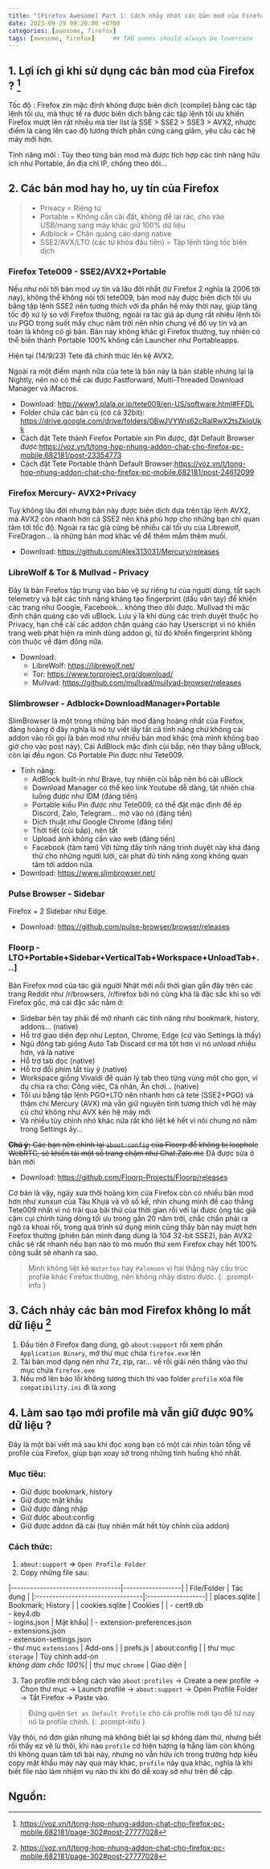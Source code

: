 ```yaml
---
title: "[Firefox Awesome] Part 1: Cách nhảy nhót các bản mod của Firefox mà không mất dữ liệu (.aka backup dữ liệu Firefox)"
date: 2023-09-29 09:20:00 +0700
categories: [awesome, firefox]
tags: [awesome, firefox]     ## TAG names should always be lowercase
---
```

## 1. Lợi ích gì khi sử dụng các bản mod của Firefox ? [^footnote]
Tốc độ
: Firefox zin mặc định không được biên dịch (compile) bằng các tập lệnh tối ưu, mà thực tế ra được biên dịch bằng các tập lệnh tối ưu khiến Firefox mượt lên rất nhiều mà tier list là SSE > SSE2 > SSE3 > AVX2, nhược điểm là càng lên cao độ tương thích phần cứng càng giảm, yêu cầu các hệ máy mới hơn.

Tính năng mới
: Tùy theo từng bản mod mà được tích hợp các tính năng hữu ích như Portable, ẩn địa chỉ IP, chống theo dõi...

## 2. Các bản mod hay ho, uy tín của Firefox
>- Privacy = Riêng tư
>- Portable = Không cần cài đặt, không để lại rác, cho vào USB/mang sang máy khác giữ 100% dữ liệu
>- Adblock = Chặn quảng cáo dạng native
>- SSE2/AVX/LTO (các từ khóa đầu tiên) = Tập lệnh tăng tốc biên dịch

### Firefox Tete009 - SSE2/AVX2+Portable
Nếu như nói tới bản mod uy tín và lâu đời nhất (từ Firefox 2 nghĩa là 2006 tới nay), không thể không nói tới tete009, bản mod này được biên dịch tối ưu bằng tập lệnh SSE2 nên tương thích với đa phần hệ máy thời nay, giúp tăng tốc độ xử lý so với Firefox thường, ngoài ra tác giả áp dụng rất nhiều lệnh tối ưu PGO trong suốt mấy chục  năm trời nên nhìn chung về độ uy tín và an toàn là không có gì bản. Bản này không khác gì Firefox thường, tuy nhiên có thể biến thành Portable 100% không cần Launcher như Portableapps.

Hiện tại (14/9/23) Tete đã chính thức lên kệ AVX2.

Ngoài ra một điểm mạnh nữa của tete là bản này là bản stable nhưng lại là Nightly, nên nó có thể cài được Fastforward, Multi-Threaded Download Manager và iMacros.
- Download: <http://www1.plala.or.jp/tete009/en-US/software.html#FFDL>
- Folder chứa các bản cũ (có cả 32bit): <https://drive.google.com/drive/folders/0BwJVYWis62cRalRwX2tsZklqUkk>
- Cách đặt Tete thành Firefox Portable xịn Pin được, đặt Default Browser được:<https://voz.vn/t/tong-hop-nhung-addon-chat-cho-firefox-pc-mobile.682181/post-23354773>
- Cách đặt Tete Portable thành Default Browser:<https://voz.vn/t/tong-hop-nhung-addon-chat-cho-firefox-pc-mobile.682181/post-24612099>

### Firefox Mercury- AVX2+Privacy
Tuy không lâu đời nhưng bản này được biên dịch dựa trên tập lệnh AVX2, mà AVX2 còn nhanh hơn cả SSE2 nên khá phù hợp cho những bạn chỉ quan tâm tới tốc độ. Ngoài ra tác giả cũng bê nhiều cái tối ưu của Librewolf, FireDragon... là những bản mod khác về để thêm mắm thêm muối.
- Download: <https://github.com/Alex313031/Mercury/releases>

### LibreWolf & Tor & Mullvad - Privacy
Đây là bản Firefox tập trung vào bảo vệ sự riêng tư của người dùng, tắt sạch telemetry và bật các tính năng kháng tạo fingerprint (dấu vân tay) để khiến các trang như Google, Facebook... không theo dõi được.
Mullvad thì mặc định chặn quảng cáo với uBlock.
Lưu ý là khi dùng các trình duyệt thuộc họ Privacy, hạn chế cài các addon chặn quảng cáo hay Userscript vì nó khiến trang web phát hiện ra mình dùng addon gì, từ đó khiến fingerprint không còn thuộc về đám đông nữa.
- Download:
    + LibreWolf: <https://librewolf.net/>
    + Tor: <https://www.torproject.org/download/>
    + Mullvad: <https://github.com/mullvad/mullvad-browser/releases>

### Slimbrowser - Adblock+DownloadManager+Portable
SlimBrowser là một trong những bản mod đàng hoàng nhất của Firefox, đàng hoàng ở đây nghĩa là nó tự viết lấy tất cả tính năng chứ không cài addon vào rồi gọi là bản mod như nhiều bản mod khác (mà mình không bao giờ cho vào post này).
Cái AdBlock mặc định cùi bắp, nên thay bằng uBlock, còn lại đều ngon.
Có Portable Pin được như Tete009.
- Tính năng:
    + AdBlock built-in như Brave, tuy nhiên cùi bắp nên bỏ cài uBlock
    + Download Manager có thể kéo link Youtube dễ dàng, tất nhiên chia luồng được như IDM (đáng tiền)
    + Portable kiểu Pin được như Tete009, có thể đặt mặc định để ép Discord, Zalo, Telegram... mở vào nó (đáng tiền)
    + Dịch thuật như Google Chrome (đáng tiền)
    + Thời tiết (cùi bắp), nên tắt
    + Upload ảnh không cần vào web (đáng tiền)
    + Facebook (tàm tạm)
Với từng đấy tính năng trình duyệt này khá đáng thử cho những người lười, cài phát đủ tính năng xong không quan tâm tới addon nữa.
- Download: <https://www.slimbrowser.net/>

### Pulse Browser - Sidebar
Firefox + 2 Sidebar như Edge.
- Download: <https://github.com/pulse-browser/browser/releases>

### Floorp - LTO+Portable+Sidebar+VerticalTab+Workspace+UnloadTab+...]
Bản Firefox mod của tác giả người Nhật mới nổi thời gian gần đây trên các trang Reddit như /r/browsers, /r/firefox bởi nó cũng khá là đặc sắc khi so với Firefox gốc, mà cái đặc sắc nằm ở:
- Sidebar bên tay phải để mở nhanh các tính năng như bookmark, history, addons... (native)
- Hỗ trợ giao diện đẹp như Lepton, Chrome, Edge (cứ vào Settings là thấy)
- Ngủ đông tab giống Auto Tab Discard cơ mà tốt hơn vì nó unload nhiều hơn, và là native
- Hỗ trợ tab dọc (native)
- Hỗ trợ đổi phím tắt tùy ý (native)
- Workspace giống Vivaldi để quản lý tab theo từng vùng một cho gọn, ví dụ chia ra cho: Công việc, Cá nhân, Ăn chơi... (native)
- Tối ưu bằng tập lệnh PGO+LTO nên nhanh hơn cả tete (SSE2+PGO) và thậm chí Mercury (AVX) mà vẫn giữ nguyên tính tương thích với hệ máy cũ chứ không như AVX kén hệ máy mới
- Và nhiều tùy chỉnh nhỏ khác nữa rất khó liệt kê hết vì nói chung nó nằm trong Settings ấy...

~~**Chú ý:** Các bạn nên chỉnh lại `about:config` của Floorp để không bị loophole WebRTC, sẽ khiến tải một số trang chậm như Chat.Zalo.me~~ Đã được sửa ở bản mới
- Download: <https://github.com/Floorp-Projects/Floorp/releases>

Cơ bản là vậy, ngày xưa thời hoàng kim của Firefox còn có nhiều bản mod hơn như xunxun của Tàu Khựa và vô số kể, nhìn chung mình đề cao thằng Tete009 nhất vì nó trải qua bài thử của thời gian rồi với lại được ông tác giả cặm cụi chỉnh từng dòng tối ưu trong gần 20 năm trời, chắc chắn phải ra ngô ra khoai rồi, trong quá trình sử dụng mình cũng thấy bản này mượt hơn Firefox thường (phiên bản mình đang dùng là 104 32-bit SSE2), bản AVX2 chắc sẽ rất nhanh nếu bạn nào tò mò muốn thử xem Firefox chạy hết 100% công suất sẽ nhanh ra sao.

> Mình không liệt kê `Waterfox` hay `Palemoon` vì hai thằng này cấu trúc profile khác Firefox thường, nên không nhảy distro được.
{: .prompt-info }

## 3. Cách nhảy các bản mod Firefox không lo mất dữ liệu [^fn-nth-2]
1. Đầu tiên ở Firefox đang dùng, gõ `about:support` rồi xem phần `Application Binary`, mở thư mục chứa `firefox.exe` lên
2. Tải bản mod dạng nén như 7z, zip, rar... về rồi giải nén thẳng vào thư mục chứa `firefox.exe`
3. Nếu mở lên báo lỗi không tương thích thì vào folder `profile` xóa file `compatibility.ini` đi là xong

## 4. Làm sao tạo mới profile mà vẫn giữ được 90% dữ liệu ?

Đây là một bài viết mà sau khi đọc xong bạn có một cái nhìn toàn tổng về profile của Firefox, giúp bạn xoay sở trong những tình huống khó nhất.

### Mục tiêu:
- Giữ được bookmark, history
- Giữ được mật khẩu
- Giữ được đăng nhập
- Giữ được about:config
- Giữ được addon đã cài (tuy nhiên mất hết tùy chỉnh của addon)

### Cách thức:
1. `about:support` => `Open Profile Folder`
2. Copy những file sau:

|----------------------------------|------------------|
| File/Folder                      | Tác dụng          |
|:---------------------------------|:------------------|
| places.sqlite                    | Bookmark; History |
| cookies.sqlite                   | Cookies           |
| - cert9.db<br> - key4.db<br> - logins.json | Mật khẩu|
| - extension-preferences.json<br> - extensions.json<br> - extension-settings.json<br> - thư mục `extensions` | Add-ons |
| prefs.js                         | about:config      |
| thư mục `storage`                | Tùy chỉnh add-on <br>*không dám chắc 100%*|
| thư mục `chrome`                 | Giao diện         |

3. Tạo profile mới bằng cách vào `about:profiles` -> Create a new profile -> Chọn thư mục -> Launch profile -> `about:support` -> Open Profile Folder -> Tắt Firefox -> Paste vào.

> Đừng quên `Set as Default Profile` cho cái profile mới tạo để từ nay nó là profile chính.
{: .prompt-info }

Vậy thôi, nó đơn giản nhưng mà không biết lại sợ không dám thử, nhưng biết rồi thấy ez vê lù thôi, khi nào `profile` có hiện tượng lạ hẵng làm còn không thì không quan tâm tới bài này, nhưng nó vẫn hữu ích trong trường hợp kiểu copy mật khẩu máy này qua máy khác, `profile` này qua khác, nghĩa là khi biết file nào làm nhiệm vụ nào thì khi đó dễ xoay sở như trên đề cập.

## Nguồn:
[^footnote]: <https://voz.vn/t/tong-hop-nhung-addon-chat-cho-firefox-pc-mobile.682181/page-302#post-27777028>
[^fn-nth-2]: <https://voz.vn/t/tong-hop-nhung-addon-chat-cho-firefox-pc-mobile.682181/page-302#post-27777028>